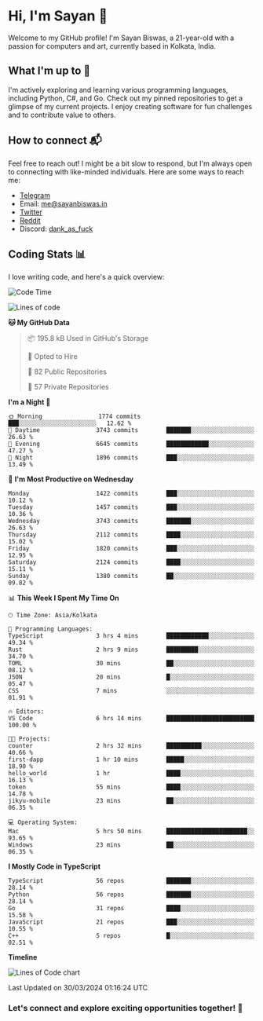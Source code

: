 # Hi, I'm Sayan 👋

Welcome to my GitHub profile! I'm Sayan Biswas, a 21-year-old with a passion for computers and art, currently based in Kolkata, India.

## What I'm up to 🚀

I'm actively exploring and learning various programming languages, including Python, C#, and Go. Check out my pinned repositories to get a glimpse of my current projects. I enjoy creating software for fun challenges and to contribute value to others.

## How to connect 📬

Feel free to reach out! I might be a bit slow to respond, but I'm always open to connecting with like-minded individuals. Here are some ways to reach me:

- [Telegram](https://t.me/dank_as_fuck)
- Email: [me@sayanbiswas.in](mailto:me@sayanbiswas.in)
- [Twitter](https://twitter.com/TheDankDel)
- [Reddit](https://www.reddit.com/user/dank_as_fuck_/)
- Discord: [dank_as_fuck](https://discordapp.com/users/506536929152466945)

## Coding Stats 📊

I love writing code, and here's a quick overview:

<!--START_SECTION:waka-->
![Code Time](http://img.shields.io/badge/Code%20Time-1%2C581%20hrs%2022%20mins-blue)

![Lines of code](https://img.shields.io/badge/From%20Hello%20World%20I%27ve%20Written-7.8%20million%20lines%20of%20code-blue)

**🐱 My GitHub Data** 

> 📦 195.8 kB Used in GitHub's Storage 
 > 
> 💼 Opted to Hire
 > 
> 📜 82 Public Repositories 
 > 
> 🔑 57 Private Repositories 
 > 
**I'm a Night 🦉** 

```text
🌞 Morning                1774 commits        ███░░░░░░░░░░░░░░░░░░░░░░   12.62 % 
🌆 Daytime                3743 commits        ███████░░░░░░░░░░░░░░░░░░   26.63 % 
🌃 Evening                6645 commits        ████████████░░░░░░░░░░░░░   47.27 % 
🌙 Night                  1896 commits        ███░░░░░░░░░░░░░░░░░░░░░░   13.49 % 
```
📅 **I'm Most Productive on Wednesday** 

```text
Monday                   1422 commits        ███░░░░░░░░░░░░░░░░░░░░░░   10.12 % 
Tuesday                  1457 commits        ███░░░░░░░░░░░░░░░░░░░░░░   10.36 % 
Wednesday                3743 commits        ███████░░░░░░░░░░░░░░░░░░   26.63 % 
Thursday                 2112 commits        ████░░░░░░░░░░░░░░░░░░░░░   15.02 % 
Friday                   1820 commits        ███░░░░░░░░░░░░░░░░░░░░░░   12.95 % 
Saturday                 2124 commits        ████░░░░░░░░░░░░░░░░░░░░░   15.11 % 
Sunday                   1380 commits        ██░░░░░░░░░░░░░░░░░░░░░░░   09.82 % 
```


📊 **This Week I Spent My Time On** 

```text
🕑︎ Time Zone: Asia/Kolkata

💬 Programming Languages: 
TypeScript               3 hrs 4 mins        ████████████░░░░░░░░░░░░░   49.34 % 
Rust                     2 hrs 9 mins        █████████░░░░░░░░░░░░░░░░   34.70 % 
TOML                     30 mins             ██░░░░░░░░░░░░░░░░░░░░░░░   08.12 % 
JSON                     20 mins             █░░░░░░░░░░░░░░░░░░░░░░░░   05.47 % 
CSS                      7 mins              ░░░░░░░░░░░░░░░░░░░░░░░░░   01.91 % 

🔥 Editors: 
VS Code                  6 hrs 14 mins       █████████████████████████   100.00 % 

🐱‍💻 Projects: 
counter                  2 hrs 32 mins       ██████████░░░░░░░░░░░░░░░   40.66 % 
first-dapp               1 hr 10 mins        █████░░░░░░░░░░░░░░░░░░░░   18.90 % 
hello_world              1 hr                ████░░░░░░░░░░░░░░░░░░░░░   16.13 % 
token                    55 mins             ████░░░░░░░░░░░░░░░░░░░░░   14.78 % 
jikyu-mobile             23 mins             ██░░░░░░░░░░░░░░░░░░░░░░░   06.35 % 

💻 Operating System: 
Mac                      5 hrs 50 mins       ███████████████████████░░   93.65 % 
Windows                  23 mins             ██░░░░░░░░░░░░░░░░░░░░░░░   06.35 % 
```

**I Mostly Code in TypeScript** 

```text
TypeScript               56 repos            ███████░░░░░░░░░░░░░░░░░░   28.14 % 
Python                   56 repos            ███████░░░░░░░░░░░░░░░░░░   28.14 % 
Go                       31 repos            ████░░░░░░░░░░░░░░░░░░░░░   15.58 % 
JavaScript               21 repos            ███░░░░░░░░░░░░░░░░░░░░░░   10.55 % 
C++                      5 repos             █░░░░░░░░░░░░░░░░░░░░░░░░   02.51 % 
```



**Timeline**

![Lines of Code chart](https://raw.githubusercontent.com/Dank-del/Dank-del/main/assets/bar_graph.png)


 Last Updated on 30/03/2024 01:16:24 UTC
<!--END_SECTION:waka-->

### Let's connect and explore exciting opportunities together! 🚀
